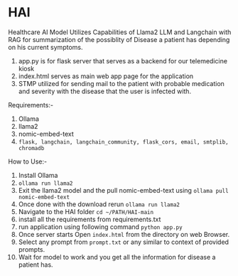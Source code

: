 # HAI
Healthcare AI Model
Utilizes Capabilities of Llama2 LLM and Langchain with RAG for summarization of the possiblity of Disease a patient has depending on his current symptoms.

1. app.py is for flask server that serves as a backend for our telemedicine kiosk
2. index.html serves as main web app page for the application
3. STMP utilized for sending mail to the patient with probable medication and severity with the disease that the user is infected with.

Requirements:-
1. Ollama
2. llama2
3. nomic-embed-text
4. ``flask, langchain, langchain_community, flask_cors, email, smtplib, chromadb``

How to Use:-
1. Install Ollama
2. ``ollama run llama2``
3. Exit the llama2 model and the pull nomic-embed-text using ``ollama pull nomic-embed-text``
4. Once done with the download rerun ``ollama run llama2``
5. Navigate to the HAI folder ``cd ~/PATH/HAI-main``
6. install all the requirements from requirements.txt
7. run application using following command ``python app.py``
8. Once server starts Open ``index.html`` from the directory on web Browser.
9. Select any prompt from ``prompt.txt`` or any similar to context of provided prompts.
10. Wait for model to work and you get all the information for disease a patient has.
